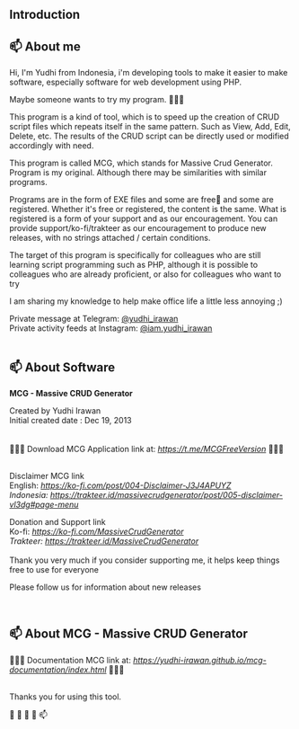 <h2>Introduction</h2>

<h2>📫 About me</h2>

Hi, I'm Yudhi from Indonesia, i'm developing tools to make it easier to make software, especially software for web development using PHP.

Maybe someone wants to try my program. 🌱🌱🌱

This program is a kind of tool, which is to speed up the creation of CRUD script files which repeats itself in the same pattern. Such as View, Add, Edit, Delete, etc. The results of the CRUD script can be directly used or modified accordingly with need.

This program is called MCG, which stands for Massive Crud Generator. Program is my original. Although there may be similarities with similar programs.

Programs are in the form of EXE files and some are free👋 and some are registered. Whether it's free or registered, the content is the same. What is registered is a form of your support and as our encouragement. You can provide support/ko-fi/trakteer as our encouragement to produce new releases, with no strings attached / certain conditions.

The target of this program is specifically for colleagues who are still learning script programming such as PHP, although it is possible to colleagues who are already proficient, or also for colleagues who want to try

I am sharing my knowledge to help make office life a little less annoying ;)

Private message at Telegram:</span>
<a href="https://t.me/yudhi_irawan">@yudhi_irawan</a>
<br><span class="font-weight-bold">Private activity feeds at Instagram:</span> 
<a href="https://www.instagram.com/iam.yudhi_irawan">@iam.yudhi_irawan</a>
<br><br>
<h2>📫 About Software</h2>

<b>MCG - Massive CRUD Generator</b>

<p>
Created by Yudhi Irawan<br>
Initial created date : Dec 19, 2013<br>
<br><br>
💞️💞️💞️ <span class="font-weight-bold">Download</span> MCG Application link at:
<i>	
<a href="https://t.me/MCGFreeVersion">https://t.me/MCGFreeVersion</a>
</i>💞️💞️💞️
<br><br>
 
 <span class="font-weight-bold">Disclaimer MCG link</span>
<br><span class="font-weight-bold">English: </span>
<i>	
<a href="https://ko-fi.com/post/004-Disclaimer-J3J4APUYZ">https://ko-fi.com/post/004-Disclaimer-J3J4APUYZ</a>
<br><span class="font-weight-bold">Indonesia: </span>
<a href="https://trakteer.id/massivecrudgenerator/post/005-disclaimer-vl3dg#page-menu">https://trakteer.id/massivecrudgenerator/post/005-disclaimer-vl3dg#page-menu</a>
</i>
 
<span class="font-weight-bold">Donation and Support link</span>
<br><span class="font-weight-bold">Ko-fi: </span>
<i>	
<a href="https://ko-fi.com/MassiveCrudGenerator">https://ko-fi.com/MassiveCrudGenerator</a>
<br><span class="font-weight-bold">Trakteer: </span>
<a href="https://trakteer.id/MassiveCrudGenerator">https://trakteer.id/MassiveCrudGenerator</a>
</i>
<br><br>
Thank you very much if you consider supporting me,
it helps keep things free to use for everyone

Please follow us for information about new releases<br>

<br>
<h2>📫 About MCG - Massive CRUD Generator</h2>

💞️💞️💞️ <span class="font-weight-bold">Documentation MCG link at:</span>
<i>	
<a href="https://yudhi-irawan.github.io/mcg-documentation/index.html">https://yudhi-irawan.github.io/mcg-documentation/index.html</a>
</i>💞️💞️💞️
<br><br>

 
 
 
 Thanks you for using this tool. 

 👋 👀 🌱 💞️ 📫 
